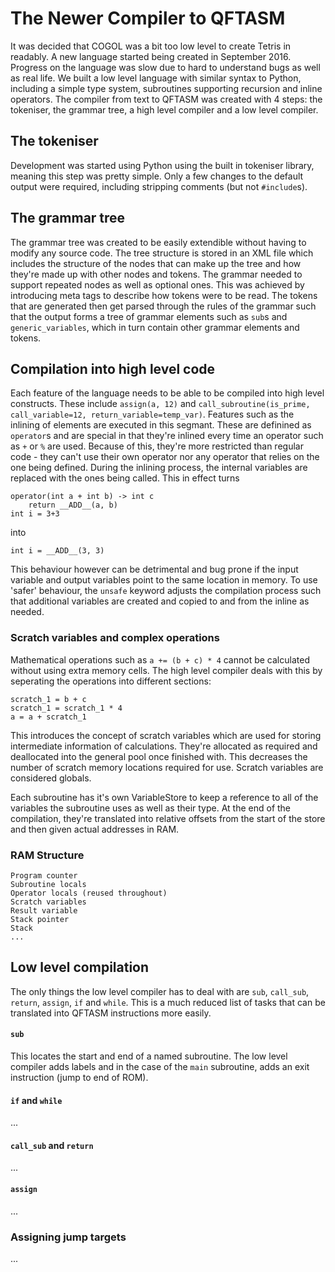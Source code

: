 # The Newer Compiler to QFTASM
It was decided that COGOL was a bit too low level to create Tetris in readably.
A new language started being created in September 2016.
Progress on the language was slow due to hard to understand bugs as well as real life.
We built a low level language with similar syntax to Python, including a simple type system, subroutines supporting recursion and inline operators.
The compiler from text to QFTASM was created with 4 steps: the tokeniser, the grammar tree, a high level compiler and a low level compiler.

## The tokeniser
Development was started using Python using the built in tokeniser library, meaning this step was pretty simple.
Only a few changes to the default output were required, including stripping comments (but not `#include`s).


## The grammar tree
The grammar tree was created to be easily extendible without having to modify any source code.
The tree structure is stored in an XML file which includes the structure of the nodes that can make up the tree and how they're made up with other nodes and tokens.
The grammar needed to support repeated nodes as well as optional ones. This was achieved by introducing meta tags to describe how tokens were to be read.
The tokens that are generated then get parsed through the rules of the grammar such that the output forms a tree of grammar elements such as `sub`s and `generic_variables`, which in turn contain other grammar elements and tokens.


## Compilation into high level code
Each feature of the language needs to be able to be compiled into high level constructs. These include `assign(a, 12)`
 and `call_subroutine(is_prime, call_variable=12, return_variable=temp_var)`. Features such as the inlining of elements are executed in this segmant. These are definined as `operator`s and are special in that they're inlined every time an operator such as `+` or `%` are used. Because of this, they're more restricted than regular code - they can't use their own operator nor any operator that relies on the one being defined. During the inlining process, the internal variables are replaced with the ones being called. This in effect turns
 
 
    operator(int a + int b) -> int c
        return __ADD__(a, b)
    int i = 3+3
  
into


    int i = __ADD__(3, 3)
  
This behaviour however can be detrimental and bug prone if the input variable and output variables point to the same location in memory. To use 'safer' behaviour, the `unsafe` keyword adjusts the compilation process such that additional variables are created and copied to and from the inline as needed.

### Scratch variables and complex operations


Mathematical operations such as `a += (b + c) * 4` cannot be calculated without using extra memory cells. The high level compiler deals with this by seperating the operations into different sections:


    scratch_1 = b + c
    scratch_1 = scratch_1 * 4
    a = a + scratch_1
    
This introduces the concept of scratch variables which are used for storing intermediate information of calculations. They're allocated as required and deallocated into the general pool once finished with. This decreases the number of scratch memory locations required for use. Scratch variables are considered globals.

Each subroutine has it's own VariableStore to keep a reference to all of the variables the subroutine uses as well as their type. At the end of the compilation, they're translated into relative offsets from the start of the store and then given actual addresses in RAM.

### RAM Structure


    Program counter
    Subroutine locals
    Operator locals (reused throughout)
    Scratch variables
    Result variable
    Stack pointer
    Stack
    ...

## Low level compilation


The only things the low level compiler has to deal with are `sub`, `call_sub`, `return`, `assign`, `if` and `while`. This is a much reduced list of tasks that can be translated into QFTASM instructions more easily.

#### `sub`


This locates the start and end of a named subroutine. The low level compiler adds labels and in the case of the `main` subroutine, adds an exit instruction (jump to end of ROM).

#### `if` and `while`


...

#### `call_sub` and `return`


...

#### `assign`


...

### Assigning jump targets


...
